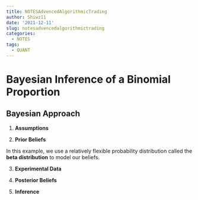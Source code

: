 ```yaml
---
title: NOTESAdvencedAlgorithmicTrading
author: Shiwz11
date: '2021-12-11'
slug: notesadvencedalgorithmictrading
categories:
  - NOTES
tags:
  - QUANT
---
```


# Bayesian Inference of a Binomial Proportion

## Bayesian Approach

1. **Assumptions**

2. **Prior Beliefs**

In this example, we use a relatively flexible probability distribution called the **beta distribution** to model our beliefs.

3. **Experimental Data**

4. **Posterior Beliefs**

5. **Inference**

